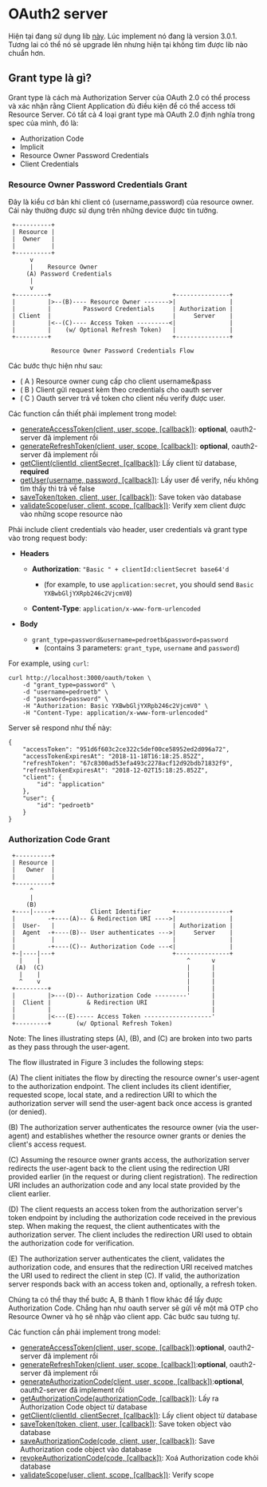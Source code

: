 # OAuth2 server
Hiện tại  đang  sử dụng lib [này](https://github.com/oauthjs/express-oauth-server). Lúc implement nó đang là version 3.0.1. Tương lai có thể nó sẽ upgrade lên nhưng hiện tại không tìm được lib nào chuẩn hơn.

## Grant type là gì?
Grant type là cách mà Authorization Server của OAuth 2.0 có thể process và xác nhận rằng Client Application đủ điều kiện để có thể access tới Resource Server. Có tất cả 4 loại grant type mà OAuth 2.0 định nghĩa trong spec của mình, đó là:

-   Authorization Code
-   Implicit
-   Resource Owner Password Credentials
-   Client Credentials

### Resource Owner Password Credentials Grant
Đây là kiểu cơ bản khi client có (username,password) của resource owner. Cái này thường được sử dụng trên những device được tin tưởng.

     +----------+
     | Resource |
     |  Owner   |
     |          |
     +----------+
          v
          |    Resource Owner
         (A) Password Credentials
          |
          v
     +---------+                                  +---------------+
     |         |>--(B)---- Resource Owner ------->|               |
     |         |         Password Credentials     | Authorization |
     | Client  |                                  |     Server    |
     |         |<--(C)---- Access Token ---------<|               |
     |         |    (w/ Optional Refresh Token)   |               |
     +---------+                                  +---------------+

                Resource Owner Password Credentials Flow
Các bước thực hiện như sau:
 - ( A ) Resource owner cung cấp cho  client username&pass
 - ( B ) Client gửi request kèm theo credentials cho oauth server
 - ( C ) Oauth server trả về token cho client nếu verify  được user.

Các function cần thiết phải implement trong model:

-   [generateAccessToken(client, user, scope, [callback])](https://oauth2-server.readthedocs.io/en/latest/model/spec.html#model-generateaccesstoken): **optional**, oauth2-server đã implement rồi
-   [generateRefreshToken(client, user, scope, [callback])](https://oauth2-server.readthedocs.io/en/latest/model/spec.html#model-generaterefreshtoken): **optional**, oauth2-server đã implement rồi
-   [getClient(clientId, clientSecret, [callback])](https://oauth2-server.readthedocs.io/en/latest/model/spec.html#model-getclient): Lấy client từ database, **required**
-   [getUser(username, password, [callback])](https://oauth2-server.readthedocs.io/en/latest/model/spec.html#model-getuser): Lấy user để verify, nếu không tìm thấy thì trả về false
-   [saveToken(token, client, user, [callback])](https://oauth2-server.readthedocs.io/en/latest/model/spec.html#model-savetoken): Save token vào database
-   [validateScope(user, client, scope, [callback])](https://oauth2-server.readthedocs.io/en/latest/model/spec.html#model-validatescope): Verify xem client được vào những scope resource nào

Phải include client credentials vào header, user credentials và grant type vào trong request body:

-   **Headers**
    -   **Authorization**:  `"Basic " + clientId:clientSecret base64'd`
        
        -   (for example, to use  `application:secret`, you should send  `Basic YXBwbGljYXRpb246c2VjcmV0`)
    -   **Content-Type**:  `application/x-www-form-urlencoded`
        
-   **Body**
    -   `grant_type=password&username=pedroetb&password=password`
        -   (contains 3 parameters:  `grant_type`,  `username`  and  `password`)

For example, using  `curl`:

```
curl http://localhost:3000/oauth/token \
	-d "grant_type=password" \
	-d "username=pedroetb" \
	-d "password=password" \
	-H "Authorization: Basic YXBwbGljYXRpb246c2VjcmV0" \
	-H "Content-Type: application/x-www-form-urlencoded"

```

Server sẽ respond như thế này:

```
{
	"accessToken": "951d6f603c2ce322c5def00ce58952ed2d096a72",
	"accessTokenExpiresAt": "2018-11-18T16:18:25.852Z",
	"refreshToken": "67c8300ad53efa493c2278acf12d92bdb71832f9",
	"refreshTokenExpiresAt": "2018-12-02T15:18:25.852Z",
	"client": {
		"id": "application"
	},
	"user": {
		"id": "pedroetb"
	}
}
```

### Authorization Code Grant

     +----------+
     | Resource |
     |   Owner  |
     |          |
     +----------+
          ^
          |
         (B)
     +----|-----+          Client Identifier      +---------------+
     |         -+----(A)-- & Redirection URI ---->|               |
     |  User-   |                                 | Authorization |
     |  Agent  -+----(B)-- User authenticates --->|     Server    |
     |          |                                 |               |
     |         -+----(C)-- Authorization Code ---<|               |
     +-|----|---+                                 +---------------+
       |    |                                         ^      v
      (A)  (C)                                        |      |
       |    |                                         |      |
       ^    v                                         |      |
     +---------+                                      |      |
     |         |>---(D)-- Authorization Code ---------'      |
     |  Client |          & Redirection URI                  |
     |         |                                             |
     |         |<---(E)----- Access Token -------------------'
     +---------+       (w/ Optional Refresh Token)

   Note: The lines illustrating steps (A), (B), and (C) are broken into
   two parts as they pass through the user-agent.
   
   The flow illustrated in Figure 3 includes the following steps:

   (A)  The client initiates the flow by directing the resource owner's
        user-agent to the authorization endpoint.  The client includes
        its client identifier, requested scope, local state, and a
        redirection URI to which the authorization server will send the
        user-agent back once access is granted (or denied).

   (B)  The authorization server authenticates the resource owner (via
        the user-agent) and establishes whether the resource owner
        grants or denies the client's access request.

   (C)  Assuming the resource owner grants access, the authorization
        server redirects the user-agent back to the client using the
        redirection URI provided earlier (in the request or during
        client registration).  The redirection URI includes an
        authorization code and any local state provided by the client
        earlier.

   (D)  The client requests an access token from the authorization
        server's token endpoint by including the authorization code
        received in the previous step.  When making the request, the
        client authenticates with the authorization server.  The client
        includes the redirection URI used to obtain the authorization
        code for verification.

   (E)  The authorization server authenticates the client, validates the
        authorization code, and ensures that the redirection URI
        received matches the URI used to redirect the client in
        step (C).  If valid, the authorization server responds back with
        an access token and, optionally, a refresh token.

Chúng  ta có thể thay thế bước A, B thành 1 flow khác để lấy được Authorization Code. Chẳng  hạn như oauth server sẽ gửi  về một mã OTP cho Resource Owner và họ sẽ nhập vào client app. Các bước sau tương tự. 

Các function cần phải implement trong model:

-   [generateAccessToken(client, user, scope, [callback])](https://oauth2-server.readthedocs.io/en/latest/model/spec.html#model-generateaccesstoken):**optional**, oauth2-server đã implement rồi
-   [generateRefreshToken(client, user, scope, [callback])](https://oauth2-server.readthedocs.io/en/latest/model/spec.html#model-generaterefreshtoken):**optional**, oauth2-server đã implement rồi
-   [generateAuthorizationCode(client, user, scope, [callback])](https://oauth2-server.readthedocs.io/en/latest/model/spec.html#model-generateauthorizationcode):**optional**, oauth2-server đã implement rồi
-   [getAuthorizationCode(authorizationCode, [callback])](https://oauth2-server.readthedocs.io/en/latest/model/spec.html#model-getauthorizationcode): Lấy ra Authorization Code object từ database
-   [getClient(clientId, clientSecret, [callback])](https://oauth2-server.readthedocs.io/en/latest/model/spec.html#model-getclient): Lấy  client object từ database
-   [saveToken(token, client, user, [callback])](https://oauth2-server.readthedocs.io/en/latest/model/spec.html#model-savetoken): Save token object vào database
-   [saveAuthorizationCode(code, client, user, [callback])](https://oauth2-server.readthedocs.io/en/latest/model/spec.html#model-saveauthorizationcode): Save Authorization code object vào database
-   [revokeAuthorizationCode(code, [callback])](https://oauth2-server.readthedocs.io/en/latest/model/spec.html#model-revokeauthorizationcode): Xoá Authorization code khỏi database
-   [validateScope(user, client, scope, [callback])](https://oauth2-server.readthedocs.io/en/latest/model/spec.html#model-validatescope): Verify scope

